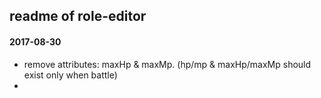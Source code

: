 ## readme of role-editor


#### 2017-08-30

- remove attributes: maxHp & maxMp. (hp/mp & maxHp/maxMp should exist only when battle)
- 


